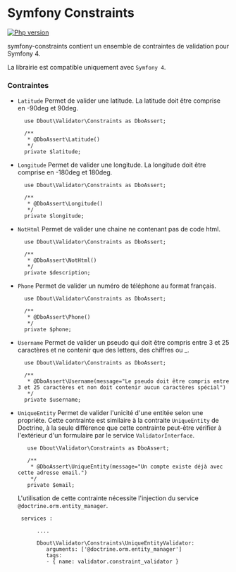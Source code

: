 # Symfony Constraints

[![Php version](https://img.shields.io/badge/Symfony-4-red.svg)](https://symfony.com/4)

symfony-constraints contient un ensemble de contraintes de validation pour Symfony 4.

La librairie est compatible uniquement avec `Symfony 4`.

### Contraintes

- `Latitude` Permet de valider une latitude. La latitude doit être comprise en -90deg et 90deg.

        use Dbout\Validator\Constraints as DboAssert;
        
        /**
         * @DboAssert\Latitude()
         */
        private $latitude;

- `Longitude` Permet de valider une longitude. La longitude doit être comprise en -180deg et 180deg.

        use Dbout\Validator\Constraints as DboAssert;
        
        /**
         * @DboAssert\Longitude()
         */
        private $longitude;

- `NotHtml` Permet de valider une chaine ne contenant pas de code html.

        use Dbout\Validator\Constraints as DboAssert;
        
        /**
         * @DboAssert\NotHtml()
         */
        private $description;
        
- `Phone` Permet de valider un numéro de téléphone au format français.

        use Dbout\Validator\Constraints as DboAssert;
        
        /**
         * @DboAssert\Phone()
         */
        private $phone;        

- `Username` Permet de valider un pseudo qui doit être compris entre 3 et 25 caractères et ne contenir que des letters, des chiffres ou _.

        use Dbout\Validator\Constraints as DboAssert;
        
        /**
         * @DboAssert\Username(message="Le pseudo doit être compris entre 3 et 25 caractères et non doit contenir aucun caractères spécial")
         */
        private $username;

- `UniqueEntity` Permet de valider l'unicité d'une entitée selon une propriéte. Cette contrainte est similaire à la contraite `UniqueEntity` de Doctrine, à la seule différence que cette contrainte peut-être vérifier à l'extérieur d'un formulaire par le service `ValidatorInterface`.
 
         use Dbout\Validator\Constraints as DboAssert;
         
         /**
          * @DboAssert\UniqueEntity(message="Un compte existe déjà avec cette adresse email.")
          */
         private $email;
 
    L'utilisation de cette contrainte nécessite l'injection du service `@doctrine.orm.entity_manager`.

       services :
            
            ....
        
            Dbout\Validator\Constraints\UniqueEntityValidator:
               arguments: ['@doctrine.orm.entity_manager']
               tags:
               - { name: validator.constraint_validator }
